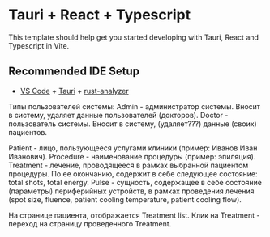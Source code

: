 # Tauri + React + Typescript

This template should help get you started developing with Tauri, React and Typescript in Vite.

## Recommended IDE Setup

- [VS Code](https://code.visualstudio.com/) + [Tauri](https://marketplace.visualstudio.com/items?itemName=tauri-apps.tauri-vscode) + [rust-analyzer](https://marketplace.visualstudio.com/items?itemName=rust-lang.rust-analyzer)

Типы пользователей системы:
Admin - администратор системы. Вносит в систему, удаляет данные пользователей (докторов).
Doctor - пользователь системы. Вносит в систему, (удаляет???) данные (своих) пациентов.

Patient - лицо, пользующееся услугами клиники (пример: Иванов Иван Иванович).
Procedure - наименование процедуры (пример: эпиляция).
Treatment - лечение, проводящееся в рамках выбранной пациентом процедуры. По ее окончанию, содержит в себе следующее состояние: total shots, total energy.
Pulse - сущность, содержащее в себе состояние (параметры) периферийных устройств, в рамках проведения лечения (spot size, fluence, patient cooling temperature, patient cooling flow).

На странице пациента, отображается Treatment list. Клик на Treatment - переход на страницу проведенного Treatment.